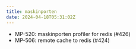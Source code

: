 ```yaml
---
title: maskinporten
date: 2024-04-18T05:31:02Z
---
```

- MP-520: maskinporten profiler for redis  (#426)
- MP-506: remote cache to redis (#424)

